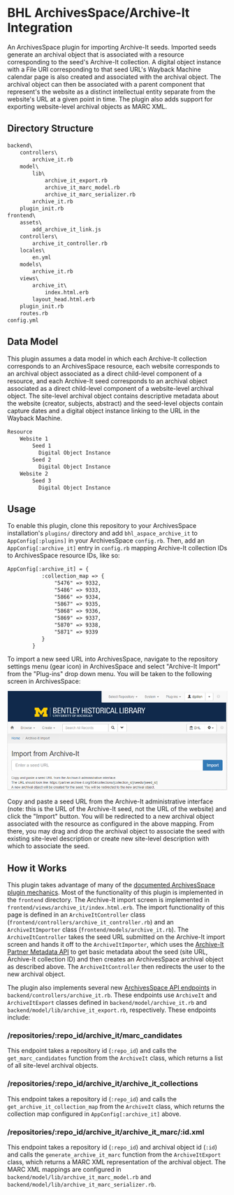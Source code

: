 # BHL ArchivesSpace/Archive-It Integration
An ArchivesSpace plugin for importing Archive-It seeds. Imported seeds generate an archival object that is associated with a resource corresponding to the seed's Archive-It collection. A digital object instance with a File URI corresponding to that seed URL's Wayback Machine calendar page is also created and associated with the archival object. The archival object can then be associated with a parent component that represent's the website as a distinct intellectual entity separate from the website's URL at a given point in time. The plugin also adds support for exporting website-level archival objects as MARC XML. 

## Directory Structure
    backend\
        controllers\
            archive_it.rb
        model\
            lib\
                archive_it_export.rb
                archive_it_marc_model.rb
                archive_it_marc_serializer.rb
            archive_it.rb
        plugin_init.rb
    frontend\
        assets\
            add_archive_it_link.js
        controllers\
            archive_it_controller.rb
        locales\
            en.yml
        models\
            archive_it.rb
        views\
            archive_it\
                index.html.erb
            layout_head.html.erb
        plugin_init.rb
        routes.rb
    config.yml

## Data Model
This plugin assumes a data model in which each Archive-It collection corresponds to an ArchivesSpace resource, each website corresponds to an archival object associated as a direct child-level component of a resource, and each Archive-It seed corresponds to an archival object associated as a direct child-level component of a website-level archival object. The site-level archival object contains descriptive metadata about the website (creator, subjects, abstract) and the seed-level objects contain capture dates and a digital object instance linking to the URL in the Wayback Machine.

    Resource
        Website 1
            Seed 1
              Digital Object Instance
            Seed 2
              Digital Object Instance
        Website 2
            Seed 3
              Digital Object Instance

## Usage
To enable this plugin, clone this repository to your ArchivesSpace installation's `plugins/` directory and add `bhl_aspace_archive_it` to `AppConfig[:plugins]` in your ArchivesSpace `config.rb`. Then, add an `AppConfig[:archive_it]` entry in `config.rb` mapping Archive-It collection IDs to ArchivesSpace resource IDs, like so:

```
AppConfig[:archive_it] = {
           :collection_map => {
               "5476" => 9332,
               "5486" => 9333,
               "5866" => 9334,
               "5867" => 9335,
               "5868" => 9336,
               "5869" => 9337,
               "5870" => 9338,
               "5871" => 9339
           }
        }
```
To import a new seed URL into ArchivesSpace, navigate to the repository settings menu (gear icon) in ArchivesSpace and select "Archive-It Import" from the "Plug-ins" drop down menu. You will be taken to the following screen in ArchivesSpace:

![Archive-It Import Screen](docs/screenshot.PNG "The Archive-It Import Screen")

Copy and paste a seed URL from the Archive-It administrative interface (note: this is the URL of the Archive-It seed, not the URL of the website) and click the "Import" button. You will be redirected to a new archival object associated with the resource as configured in the above mapping. From there, you may drag and drop the archival object to associate the seed with existing site-level description or create new site-level description with which to associate the seed.

## How it Works
This plugin takes advantage of many of the [documented ArchivesSpace plugin mechanics](http://archivesspace.github.io/archivesspace/user/archivesspace-plug-ins/). Most of the functionality of this plugin is implemented in the `frontend` directory. The Archive-It import screen is implemented in `frontend/views/archive_it/index.html.erb`. The import functionality of this page is defined in an `ArchiveItController` class (`frontend/controllers/archive_it_controller.rb`) and an `ArchiveItImporter` class (`frontend/models/archive_it.rb`). The `ArchiveItController` takes the seed URL submitted on the Archive-It import screen and hands it off to the `ArchiveItImporter`, which uses the [Archive-It Partner Metadata API](https://support.archive-it.org/hc/en-us/articles/360032747311-Access-your-account-with-the-Archive-It-Partner-API) to get basic metadata about the seed (site URL, Archive-It collection ID) and then creates an ArchivesSpace archival object as described above. The `ArchiveItController` then redirects the user to the new archival object.

The plugin also implements several new [ArchivesSpace API endpoints](http://archivesspace.github.io/archivesspace/user/working-with-the-archivesspace-api/) in `backend/controllers/archive_it.rb`. These endpoints use `ArchiveIt` and `ArchiveItExport` classes defined in `backend/model/archive_it.rb` and `backend/model/lib/archive_it_export.rb`, respectively. These endpoints include:

### /repositories/:repo_id/archive_it/marc_candidates
This endpoint takes a repository id (`:repo_id`) and calls the `get_marc_candidates` function from the `ArchiveIt` class, which returns a list of all site-level archival objects.

### /repositories/:repo_id/archive_it/archive_it_collections
This endpoint takes a repository id (`:repo_id`) and calls the `get_archive_it_collection_map` from the `ArchiveIt` class, which returns the collection map configured in `AppConfig[:archive_it]` above.

### /repositories/:repo_id/archive_it/archive_it_marc/:id.xml
This endpoint takes a repository id (`:repo_id`) and archival object id (`:id`) and calls the `generate_archive_it_marc` function from the `ArchiveItExport` class, which returns a MARC XML representation of the archival object. The MARC XML mappings are configured in `backend/model/lib/archive_it_marc_model.rb` and `backend/model/lib/archive_it_marc_serializer.rb`.